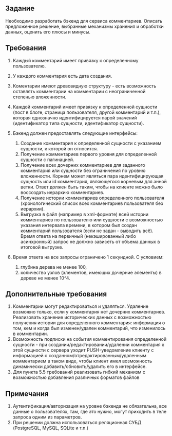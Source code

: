## Задание

Необходимо разработать бэкенд для сервиса комментариев. Описать предложенное решение, выбранные механизмы хранения и 
обработки данных, оценить его плюсы и минусы. 

## Требования

1. Каждый комментарий имеет привязку к определенному пользователю.
2. У каждого комментария есть дата создания.
3. Коментарии имеют древовидную структуру - есть возможность оставлять комментарии на комментарии с неограниченной 
   степенью вложенности.
4. Каждой комментарий имеет привязку к определенной сущности (пост в блоге, страница пользователя, другой комментарий 
   и т.п.), которая однозначно идентифицируется парой значений (идентификатор типа сущности, идентификатор сущности).
5. Бэкенд должен предоставлять следующие интерфейсы:
    1. Создание комментария к определенной сущности с указанием сущности, к которой он относится.
    2. Получение комментариев первого уровня для определенной сущности с пагинацией.
    3. Получение всех дочерних комментариев для заданного комментария или сущности без ограничения по уровню 
       вложенности. Корнем может являться пара идентифицирующая сущность или id комментария, являющегося корневым для 
       анной ветки. Ответ должен быть таким, чтобы на клиенте можно было воссоздать иерархию комментариев.
    4. Получение истории комментариев определенного пользователя (хронологический список всех комментариев пользователя 
       без иерархии).
    5. Выгрузка в файл (например в xml-формате) всей истории комментариев по пользователю или сущности с возможностью 
       указания интервала времени, в котором был создан комментарий пользователя (если не задан - выводить всё). Время 
       ответа на первичный (некэшированный либо асинхронный) запрос не должно зависеть от объема данных в итоговой 
       выгрузке.

6. Время ответа на все запросы ограничено 1 секундной. С условием:
    
    1. глубина дерева не менее 100,
    2. количество узлов (элементов, имеющих дочерние элементы) в дереве не менее 10^4.

## Дополнительные требования

1. Комментарии могут редактироваться и удаляться. Удаление возможно только, если у комментария нет дочерних 
   комментариев. Реализовать хранение исторических данных с возможностью получения истории для определенного 
   комментария: информация о том, кем и когда был изменен/удален комментарий, что изменилось в комментарии.
2. Возможность подписки на события комментирования определенной сущности - при создании/редактировании/удалении 
   комментария к этой сущности с сервера уходит PUSH-уведомление клиенту с информацией о 
   созданном/отредактированным/удаленным комментарием в таком виде, чтобы клиент имел возможность динамически 
   добавить/обновить/удалить его в интерфейсе.
3. Для пункта 5.5 требований реализовать гибкий механизм с возможностью добавления различных форматов файлов

## Примечания

1. Аутентификация/авторизация на уровне бэкенда не обязательна, все данные о пользователях, там, где это нужно, могут 
   приходить в теле запроса одним из параметров.
2. При решении должна использоваться реляционная СУБД (PostgreSQL, MySQL, SQLite и т.п.)
